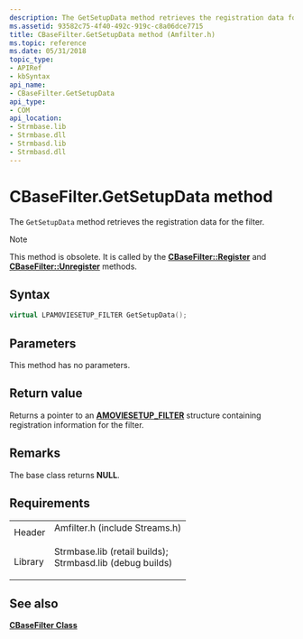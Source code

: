 ```yaml
---
description: The GetSetupData method retrieves the registration data for the filter.
ms.assetid: 93582c75-4f40-492c-919c-c8a06dce7715
title: CBaseFilter.GetSetupData method (Amfilter.h)
ms.topic: reference
ms.date: 05/31/2018
topic_type: 
- APIRef
- kbSyntax
api_name: 
- CBaseFilter.GetSetupData
api_type: 
- COM
api_location: 
- Strmbase.lib
- Strmbase.dll
- Strmbasd.lib
- Strmbasd.dll
---
```


# CBaseFilter.GetSetupData method

The `GetSetupData` method retrieves the registration data for the filter.

> [!Note]  
> This method is obsolete. It is called by the [**CBaseFilter::Register**](cbasefilter-register.md) and [**CBaseFilter::Unregister**](cbasefilter-unregister.md) methods.

 

## Syntax


```C++
virtual LPAMOVIESETUP_FILTER GetSetupData();
```



## Parameters

This method has no parameters.

## Return value

Returns a pointer to an [**AMOVIESETUP\_FILTER**](amoviesetup-filter.md) structure containing registration information for the filter.

## Remarks

The base class returns **NULL**.

## Requirements



|                    |                                                                                                                                                                                            |
|--------------------|--------------------------------------------------------------------------------------------------------------------------------------------------------------------------------------------|
| Header<br/>  | <dl> <dt>Amfilter.h (include Streams.h)</dt> </dl>                                                                                  |
| Library<br/> | <dl> <dt>Strmbase.lib (retail builds); </dt> <dt>Strmbasd.lib (debug builds)</dt> </dl> |



## See also

<dl> <dt>

[**CBaseFilter Class**](cbasefilter.md)
</dt> </dl>

 

 




